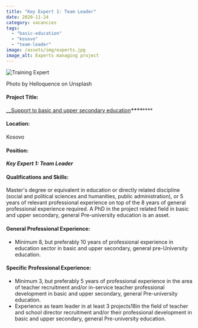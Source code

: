 ```yaml
---
title: "Key Expert 1: Team Leader"
date: 2020-11-24
category: vacancies
tags: 
  - "basic-education"
  - "kosovo"
  - "team-leader"
image: /assets/img/experts.jpg
image_alt: Experts managing project
---
```


![Training Expert](images/helloquence-5fNmWej4tAA-unsplash-e1584007690957.jpg)

Photo by Helloquence on Unsplash

#### Project Title:

******_****_**[Support to basic and upper secondary education](https://epm.lv/shortlist-support-to-basic-education-in-kosovo/)**_****_******

#### Location:

Kosovo

#### Position:

**_Key Expert 1: Team Leader_**

#### Qualifications and Skills:

Master's degree or equivalent in education or directly related discipline (social and political sciences and humanities, public administration), or 5 years of relevant professional experience on top of the 8 years of general professional experience required. A PhD in the project related field in basic and upper secondary, general Pre-university education is an asset.

#### General Professional Experience:

- Minimum 8, but preferably 10 years of professional experience in education sector in basic and upper secondary, general pre-University education.

#### Specific Professional Experience:

- Minimum 3, but preferably 5 years of professional experience in the area of teacher recruitment and/or in-service teacher professional development in basic and upper secondary, general Pre-university education.
- Experience as team leader in at least 3 projects18in the field of teacher and school director recruitment and/or their professional development in basic and upper secondary, general Pre-university education.

